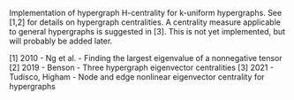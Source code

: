 
Implementation of hypergraph H-centrality for k-uniform hypergraphs. 
See [1,2] for details on hypergraph centralities. 
A centrality measure applicable to general hypergraphs is suggested in [3].
This is not yet implemented, but will probably be added later. 

[1] 2010 - Ng et al. 	   - Finding the largest eigenvalue of a nonnegative tensor
[2]	2019 - Benson 		   - Three hypergraph eigenvector centralities
[3] 2021 - Tudisco, Higham - Node and edge nonlinear eigenvector centrality for hypergraphs